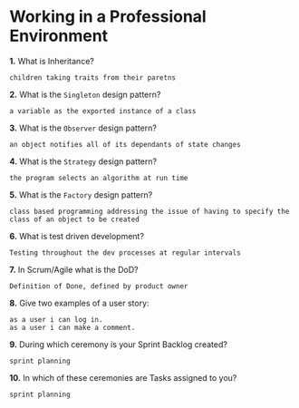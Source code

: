# Working in a Professional Environment

**1.** What is Inheritance?
<!-- enter you answer in the space below -->
```
children taking traits from their paretns
```
**2.** What is the `Singleton` design pattern?
<!-- enter you answer in the space below -->
```
a variable as the exported instance of a class
```
**3.** What is the `Observer` design pattern?
<!-- enter you answer in the space below -->
```
an object notifies all of its dependants of state changes
```
**4.** What is the `Strategy` design pattern?
<!-- enter you answer in the space below -->
```
the program selects an algorithm at run time
```
**5.** What is the `Factory` design pattern?
<!-- enter you answer in the space below -->
```
class based programming addressing the issue of having to specify the class of an object to be created
```
**6.** What is test driven development?
<!-- enter you answer in the space below -->
```
Testing throughout the dev processes at regular intervals
```
**7.** In Scrum/Agile what is the DoD?
<!-- enter you answer in the space below -->
```
Definition of Done, defined by product owner
```
**8.** Give two examples of a user story:
<!-- enter you answer in the space below -->
```
as a user i can log in.
as a user i can make a comment.
```
**9.** During which ceremony is your Sprint Backlog created?
<!-- enter you answer in the space below -->
```
sprint planning
```
**10.** In which of these ceremonies are Tasks assigned to you?
<!-- enter you answer in the space below -->
```
sprint planning
```